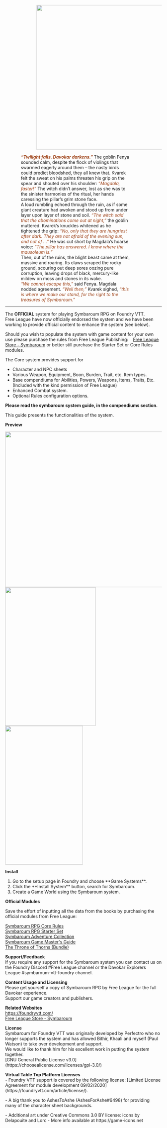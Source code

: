 <p style="margin-left: 20%;"> <img src="/asset/image/symbaroum-banner.webp" alt="" width="600" height="466" /></p>
<p style="width: 70%;  margin-left: 10%;">
  <strong style="color: hsl(19, 70%, 37%);"><em>“Twilight falls. Davokar darkens.”</em> </strong>The goblin Fenya sounded calm, despite the flock of violings that swarmed eagerly around them – the nasty birds could predict bloodshed, they all knew that.
  Kvarek felt the sweat on his palms threaten his grip on the spear and shouted over his shoulder: <em style="color: hsl(19, 70%, 37%);">“Magdala, faster!”</em>
  The witch didn’t answer, lost as she was to the sinister harmonies of the ritual, her hands caressing the pillar’s grim stone face.
  <br>
  A loud rumbling echoed through the ruin, as if some giant creature had awoken and stood up from under layer upon layer of stone and soil.
  <em style="color: hsl(19, 70%, 37%);">“The witch said that the abominations come out at night,”</em> the goblin muttered.
  Kvarek’s knuckles whitened as he tightened the grip: <em style="color: hsl(19, 70%, 37%);">“No, only that they are hungriest after dark. They are not afraid of the evening sun, and not of …”</em>
  He was cut short by Magdala’s hoarse voice: <em style="color: hsl(19, 70%, 37%);">“The pillar has answered. I know where the mausoleum is.”</em>
  <br>
  Then, out of the ruins, the blight beast came at them, massive and roaring.
  Its claws scraped the rocky ground, scouring out deep sores oozing pure corruption, leaving drops of black, mercury-like mildew on moss and stones in its wake.
  <br>
  <em style="color: hsl(19, 70%, 37%);">“We cannot escape this,”</em> said Fenya. Magdala nodded agreement. <em style="color: hsl(19, 70%, 37%);">“Well then,”</em> Kvarek sighed,
  <em style="color: hsl(19, 70%, 37%);">“this is where we make our stand, for the right to the treasures of Symbaroum.”</em>
</p>
<hr>
<p>The <strong>OFFICIAL</strong> system for playing Symbaroum RPG on Foundry VTT.<br>
  Free League have now officially endorsed the system and we have been working to provide official content to enhance the system (see below).<br>
</p>
<p>Should you wish to populate the system with game content for your own use please purchase the rules from Free League Publishing:&nbsp; &nbsp; <a href="https://frialigan.se/en/store/?collection_id=79768780848">Free League Store - Symbaroum</a>
  or better still purchase the Starter Set or Core Rules modules.
</p>
<p>
  The Core system provides support for
<ul>
  <li>Character and NPC sheets</li>

  <li>Various Weapon, Equipment, Boon, Burden, Trait, etc. Item types.</li>
  <li>Base compendiums for Abilities, Powers, Weapons, Items, Traits, Etc. (Included with the kind permission of Free League)</li>

  <li>Enhanced Combat system.</li>

  <li>Optional Rules configuration options.</li>
</ul>

</p>
<p><strong>Please read the symbaroum system guide, in the compendiums section.</strong></p>
<p>This guide presents the functionalities of the system.</p>
<b> Preview </b>
<p>
  <img src="https://github.com/pwatson100/symbaroum/blob/master/asset/preview/character-1.webp?raw=true" alt="" width="716" height="500" />
  <br>
  <img src="https://github.com/pwatson100/symbaroum/blob/master/asset/image/system-guide/14.webp?raw=true" alt="" width="291" height="446" />
  <img src="https://github.com/pwatson100/symbaroum/blob/master/asset/image/system-guide/22.webp?raw=true" alt="" width="250" height="446" />
</p>
<p>
  <b>Install</b>
<ol>
  <li> Go to the setup page in Foundry and choose **Game Systems**.</li>
  <li> Click the **Install System** button, search for Symbaroum.</li>
  <li> Create a Game World using the Symbaroum system.</li>
</ol>
</p>
<b> Official Modules </b>

<p>
  Save the effort of inputting all the data from the books by purchasing the official modules from Free League: <br />


<a href="https://freeleaguepublishing.com/en/store/?collection_id=79768780848">Symbaroum RPG Core Rules</a> <br /> 
<a href="https://freeleaguepublishing.com/en/store/?collection_id=79768780848">Symbaroum RPG Starter Set</a> <br />
<a href="https://freeleaguepublishing.com/en/store/?product_id=7458614968578">Symbaroum Adventure Collection</a> <br />
<a href="https://freeleaguepublishing.com/en/store/?product_id=7715017916674">Symbaroum Game Master's Guide</a> <br />
<a href="https://freeleaguepublishing.com/en/store/?product_id=7944904179970">The Throne of Thorns (Bundle)</a> <br />


</p>

<p>
  <b>Support/Feedback</b>
  <br>
  If you require any support for the Symbaroum system you can contact us on the Foundry Discord #Free League channel or the Davokar Explorers League #symbaroum-vtt-foundry channel.
</p>

<p>
  <b>Content Usage and Licensing</b>
  <br>
  Please get yourself a copy of Symbaroum RPG by Free League for the full Davokar experience.
  <br>
  Support our game creators and publishers.
</p>
<p>
  <b>Related Websites</b>
  <br>
  <a href="https://foundryvtt.com/">https://foundryvtt.com/</a>
  <br>
  <a href="https://frialigan.se/en/store/?collection_id=79768780848">Free League Store - Symbaroum</a>
</p>
</p>
<p>
  <b>License</b>
  <br>
  Symbaroum for Foundry VTT was originally developed by Perfectro who no longer supports the system and has allowed Bithir, Khaali and myself (Paul Watson) to take over development and support. <br>
  We would like to thank him for his excellent work in putting the system together.
  <br>
  [GNU General Public License v3.0](https://choosealicense.com/licenses/gpl-3.0/)
</p>
<p>
  <b>Virtual Table Top Platform Licenses</b>
  <br>
  - Foundry VTT support is covered by the following license: [Limited License Agreement for module development 09/02/2020](https://foundryvtt.com/article/license/).
</p>
<p>
  - A big thank you to AshesToAshe (AshesForAshe#6498) for providing many of the character sheet backgrounds.
</p>
<p>
  - Additional art under Creative Commons 3.0 BY license: icons by Delapouite and Lorc - More info available at https://game-icons.net
</p>
